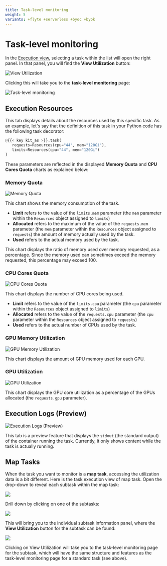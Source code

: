 ```yaml
---
title: Task-level monitoring
weight: 5
variants: +flyte +serverless +byoc +byok
---
```


# Task-level monitoring

In the [Execution view](../../workflows/viewing-workflow-executions), selecting a task within the list will open the right panel.
In that panel, you will find the **View Utilization** button:

![View Utilization](/_static/images/user-guide/core-concepts/tasks/task-hardware-environment/task-level-monitoring/execution-view-right-panel-executions-view-util.png)

Clicking this will take you to the **task-level monitoring** page:

![Task-level monitoring](/_static/images/user-guide/core-concepts/tasks/task-hardware-environment/task-level-monitoring/task-level-monitoring.png)

## Execution Resources

This tab displays details about the resources used by this specific task.
As an example, let's say that the definition of this task in your Python code has the following task decorator:

```python
@{{< key kit_as >}}.task(
   requests=Resources(cpu="44", mem="120Gi"),
   limits=Resources(cpu="44", mem="120Gi")
)
```

These parameters are reflected in the displayed **Memory Quota** and **CPU Cores Quota** charts as explained below:

### Memory Quota

![Memory Quota](/_static/images/user-guide/core-concepts/tasks/task-hardware-environment/task-level-monitoring/task-level-monitoring-memory-quota.png)

This chart shows the memory consumption of the task.

* **Limit** refers to the value of the `limits.mem` parameter (the `mem` parameter within the `Resources` object assigned to `limits`)
* **Allocated** refers to the maximum of the value of the `requests.mem` parameter (the `mem` parameter within the `Resources` object assigned to `requests`) the amount of memory actually used by the task.
* **Used** refers to the actual memory used by the task.

This chart displays the ratio of memory used over memory requested, as a percentage.
Since the memory used can sometimes exceed the memory requested, this percentage may exceed 100.

### CPU Cores Quota

![CPU Cores Quota](/_static/images/user-guide/core-concepts/tasks/task-hardware-environment/task-level-monitoring/task-level-monitoring-cpu-cores-quota.png)

This chart displays the number of CPU cores being used.

* **Limit** refers to the value of the `limits.cpu` parameter (the `cpu` parameter within the `Resources` object assigned to `limits`)
* **Allocated** refers to the value of the `requests.cpu` parameter (the `cpu` parameter within the `Resources` object assigned to `requests`)
* **Used** refers to the actual number of CPUs used by the task.

### GPU Memory Utilization

![GPU Memory Utilization](/_static/images/user-guide/core-concepts/tasks/task-hardware-environment/task-level-monitoring/task-level-monitoring-gpu-memory-utilization.png)

This chart displays the amount of GPU memory used for each GPU.

### GPU Utilization

![GPU Utilization](/_static/images/user-guide/core-concepts/tasks/task-hardware-environment/task-level-monitoring/task-level-monitoring-gpu-utilization.png)

This chart displays the GPU core utilization as a percentage of the GPUs allocated (the `requests.gpu` parameter).

## Execution Logs (Preview)

![Execution Logs (Preview)](/_static/images/user-guide/core-concepts/tasks/task-hardware-environment/task-level-monitoring/task-level-monitoring-execution-logs.png)

This tab is a preview feature that displays the `stdout` (the standard output) of the container running the task.
Currently, it only shows content while the task is actually running.

## Map Tasks

When the task you want to monitor is a **map task**, accessing the utilization data is a bit different.
Here is the task execution view of map task. Open the drop-down to reveal each subtask within the map task:

![](/_static/images/user-guide/core-concepts/tasks/task-hardware-environment/task-level-monitoring/map-task-1.png)

Drill down by clicking on one of the subtasks:

![](/_static/images/user-guide/core-concepts/tasks/task-hardware-environment/task-level-monitoring/map-task-2.png)

This will bring you to the individual subtask information panel, where the **View Utilization** button for the subtask can be found:

![](/_static/images/user-guide/core-concepts/tasks/task-hardware-environment/task-level-monitoring/map-task-3.png)

Clicking on View Utilization will take you to the task-level monitoring page for the subtask, which will have the same structure and features as the task-level monitoring page for a standard task (see above).
